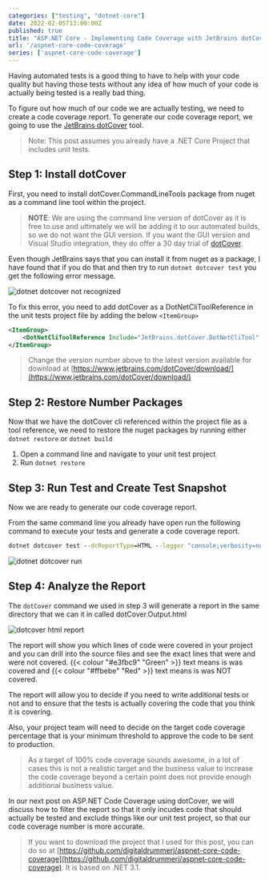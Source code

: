 ```yaml
---
categories: ["testing", "dotnet-core"]
date: 2022-02-05T13:00:00Z
published: true
title: "ASP.NET Core - Implementing Code Coverage with JetBrains dotCover"
url: '/aspnet-core-code-coverage'
series: ['aspnet-core-code-coverage']
---
```


Having automated tests is a good thing to have to help with your code quality but having those tests without any idea of how much of your code is actually being tested is a really bad thing.

To figure out how much of our code we are actually testing, we need to create a code coverage report.  To generate our code coverage report, we going to use the [JetBrains dotCover](https://www.jetbrains.com/dotcover/) tool.

<!--more-->

> Note: This post assumes you already have a .NET Core Project that includes unit tests.

## Step 1: Install dotCover

First, you need to install dotCover.CommandLineTools package from nuget as a command line tool within the project.

> **NOTE**: We are using the command line version of dotCover as it is free to use and ultimately we will be adding it to our automated builds, so we do not want the GUI version.  If you want the GUI version and Visual Studio integration, they do offer a 30 day trial of [dotCover](https://www.jetbrains.com/dotcover/download/#section=commandline).

Even though JetBrains says that you can install it from nuget as a package, I have found that if you do that and then try to run `dotnet dotcover test` you get the following error message.

![dotnet dotcover not recognized](/images/aspnet-core-dotcover/dotcover-not-recognized.png)

To fix this error, you need to add dotCover as a DotNetCliToolReference in the unit tests project file by adding the below `<ItemGroup>`

```xml
<ItemGroup>
    <DotNetCliToolReference Include="JetBrains.dotCover.DotNetCliTool" Version="2021.3.3" />
</ItemGroup>
```

> Change the version number above to the latest version available for download at [https://www.jetbrains.com/dotCover/download/](https://www.jetbrains.com/dotCover/download/)

## Step 2: Restore Number Packages

Now that we have the dotCover cli referenced within the project file as a tool reference, we need to restore the nuget packages by running either `dotnet restore` or `dotnet build`

1. Open a command line and navigate to your unit test project
1. Run `dotnet restore`

## Step 3: Run Test and Create Test Snapshot

Now we are ready to generate our code coverage report.

From the same command line you already have open run the following command to execute your tests and generate a code coverage report.

```cmd
dotnet dotcover test --dcReportType=HTML --logger "console;verbosity=normal"
```

![dotnet dotcover run](/images/aspnet-core-dotcover/dotcover-run.gif)

## Step 4: Analyze the Report

The `dotCover` command we used in step 3 will generate a report in the same directory that we can it in called dotCover.Output.html

![dotcover html report](/images/aspnet-core-dotcover/dotcover-report.png)

The report will show you which lines of code were covered in your project and you can drill into the source files and see the exact lines that were and were not covered.  {{< colour "#e3fbc9" "Green" >}} text means is was covered and {{< colour "#ffbebe" "Red" >}} text means is was NOT covered.

The report will allow you to decide if you need to write additional tests or not and to ensure that the tests is actually covering the code that you think it is covering.

Also, your project team will need to decide on the target code coverage percentage that is your minimum threshold to approve the code to be sent to production.

> As a target of 100% code coverage sounds awesome, in a lot of cases this is not a realistic target and the business value to increase the code coverage beyond a certain point does not provide enough additional business value.

In our next post on ASP.NET Code Coverage using dotCover, we will discuss how to filter the report so that it only incudes code that should actually be tested and exclude things like our unit test project, so that our code coverage number is more accurate.

> If you want to download the project that I used for this post, you can do so at [https://github.com/digitaldrummerj/aspnet-core-code-coverage](https://github.com/digitaldrummerj/aspnet-core-code-coverage).  It is based on .NET 3.1.
